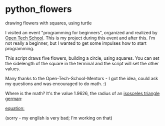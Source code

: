 # python_flowers
drawing flowers with squares, using turtle

I visited an event "programming for beginners", organized and realized by [Open Tech School](http://www.opentechschool.org/). This is my project during this event and after this.
I'm not really a beginner, but I wanted to get some impulses how to start programming. 

This script draws five flowers, building a circle, using squares. You can set the sidelength of the square in the terminal and  the script will set the other values.

Many thanks to the Open-Tech-School-Mentors - I got the idea, could ask my questions and was encouraged to do math. :)

Where is the math? It's the value 1.9626, the radius of an [isosceles triangle](https://en.wikipedia.org/wiki/Incircle_and_excircles_of_a_triangle#Incircle) [german](https://de.wikipedia.org/wiki/Inkreis):  

[equation:](https://upload.wikimedia.org/math/0/d/1/0d11ba1d1682f1d8c219d341101985d4.png)

(sorry - my english is very bad; I'm working on that)
